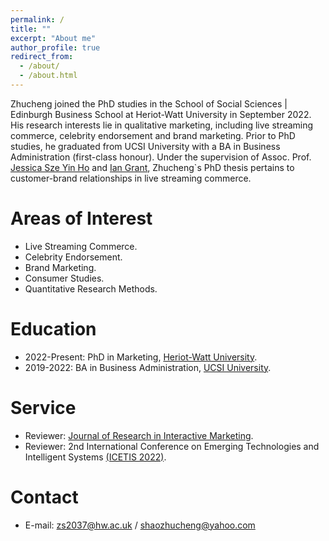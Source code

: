 ```yaml
---
permalink: /
title: ""
excerpt: "About me"
author_profile: true
redirect_from: 
  - /about/
  - /about.html
---
```


Zhucheng joined the PhD studies in the School of Social Sciences | Edinburgh Business School at Heriot-Watt University in September 2022.
His research interests lie in qualitative marketing, including live streaming commerce, celebrity endorsement and brand marketing.
Prior to PhD studies, he graduated from UCSI University with a BA in Business Administration (first-class honour).
Under the supervision of Assoc. Prof. [Jessica Sze Yin Ho](https://www.hw.ac.uk/ebs/people/faculty/jessica-sze-yin-ho.htm) and [Ian Grant](https://www.hw.ac.uk/ebs/people/faculty/ian-grant.htm), Zhucheng`s PhD thesis pertains to customer-brand relationships in live streaming commerce.


Areas of Interest
======
- Live Streaming Commerce.
- Celebrity Endorsement.
- Brand Marketing.
- Consumer Studies.
- Quantitative Research Methods.

Education
======
- 2022-Present: PhD in Marketing, [Heriot-Watt University](https://www.hw.ac.uk/).
- 2019-2022: BA in Business Administration, [UCSI University](https://www.ucsiuniversity.edu.my/).

Service
======
- Reviewer: [Journal of Research in Interactive Marketing](https://www.emerald.com/insight/publication/issn/2040-7122).
- Reviewer: 2nd International Conference on Emerging Technologies and Intelligent Systems [(ICETIS 2022)](https://icetis2022.asrin.org/).


Contact
======
- E-mail: zs2037@hw.ac.uk / shaozhucheng@yahoo.com

